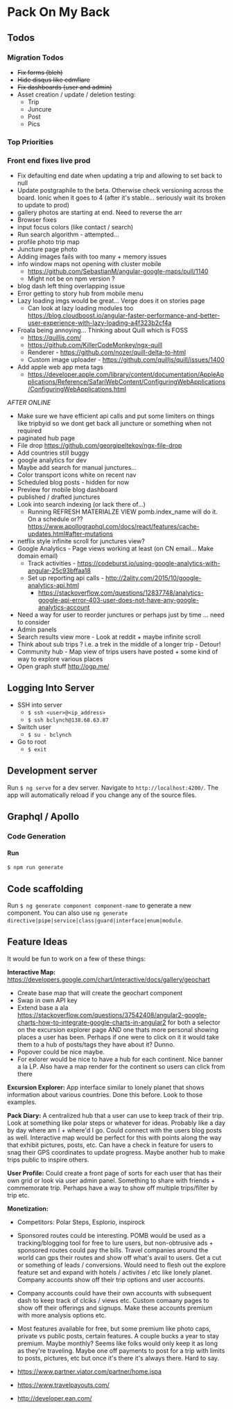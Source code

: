 # Pack On My Back

## Todos

### Migration Todos

- ~~Fix forms (bleh)~~
- ~~Hide disqus like edmflare~~
- ~~Fix dashboards (user and admin)~~
- Asset creation / update / deletion testing:
    - Trip
    - Juncure
    - Post
    - Pics

### Top Priorities

### Front end fixes live prod

- Fix defaulting end date when updating a trip and allowing to set back to null
- Update postgraphile to the beta. Otherwise check versioning across the board. Ionic when it goes to 4 (after it's stable... seriously wait its broken to update to prod)
- gallery photos are starting at end. Need to reverse the arr
- Browser fixes
- input focus colors (like contact / search)
- Run search algorithm - attempted...
- profile photo trip map
- Juncture page photo
- Adding images fails with too many + memory issues
- info window maps not opening with cluster mobile 
    - https://github.com/SebastianM/angular-google-maps/pull/1140
    - Might not be on npm version ?
- blog dash left thing overlapping issue
- Error getting to story hub from mobile menu
- Lazy loading imgs would be great... Verge does it on stories page
    - Can look at lazy loading modules too https://blog.cloudboost.io/angular-faster-performance-and-better-user-experience-with-lazy-loading-a4f323b2cf4a
- Froala being annoying... Thinking about Quill which is FOSS
    - https://quilljs.com/
    - https://github.com/KillerCodeMonkey/ngx-quill
    - Renderer - https://github.com/nozer/quill-delta-to-html
    - Custom image uploader - https://github.com/quilljs/quill/issues/1400
- Add apple web app meta tags
    - https://developer.apple.com/library/content/documentation/AppleApplications/Reference/SafariWebContent/ConfiguringWebApplications/ConfiguringWebApplications.html

*AFTER ONLINE*

- Make sure we have efficient api calls and put some limiters on things like tripbyid so we dont get back all juncture or something when not required
- paginated hub page
- File drop https://github.com/georgipeltekov/ngx-file-drop
- Add countries still buggy
- google analytics for dev
- Maybe add search for manual junctures...
- Color transport icons white on recent nav
- Scheduled blog posts - hidden for now
- Preview for mobile blog dashboard
- published / drafted junctures
- Look into search indexing (or lack there of...)
    - Running REFRESH MATERIALZE VIEW pomb.index_name will do it. On a schedule or??https://www.apollographql.com/docs/react/features/cache-updates.html#after-mutations
- netflix style infinite scroll for junctures view?
- Google Analytics - Page views working at least (on CN email... Make domain email)
    - Track activities - https://codeburst.io/using-google-analytics-with-angular-25c93bffaa18
    - Set up reporting api calls - http://2ality.com/2015/10/google-analytics-api.html
        - https://stackoverflow.com/questions/12837748/analytics-google-api-error-403-user-does-not-have-any-google-analytics-account
- Need a way for user to reorder junctures or perhaps just by time ... need to consider
- Admin panels
- Search results view more - Look at reddit + maybe infinite scroll
- Think about sub trips ? i.e. a trek in the middle of a longer trip - Detour!
- Community hub - Map view of trips users have posted + some kind of way to explore various places
- Open graph stuff http://ogp.me/

## Logging Into Server

- SSH into server
    - `$ ssh <user>@<ip_address>`
    - `$ ssh bclynch@138.68.63.87`
- Switch user
    - `$ su - bclynch`
- Go to root
    - `$ exit`

## Development server

Run `$ ng serve` for a dev server. Navigate to `http://localhost:4200/`. The app
will automatically reload if you change any of the source files.

## Graphql / Apollo

### Code Generation

#### Run

`$ npm run generate`

## Code scaffolding

Run `$ ng generate component component-name` to generate a new component. You
can also use
`ng generate directive|pipe|service|class|guard|interface|enum|module`.

## Feature Ideas

It would be fun to work on a few of these things:

**Interactive Map:**
https://developers.google.com/chart/interactive/docs/gallery/geochart
- Create base map that will create the geochart component
- Swap in own API key
- Extend base a ala https://stackoverflow.com/questions/37542408/angular2-google-charts-how-to-integrate-google-charts-in-angular2 for both a selector on the excursion explorer page AND one thats more personal showing places a user has been. Perhaps if one were to click on it it would take them to a hub of posts/tags they have about it? Dunno.
- Popover could be nice maybe.
- For exlorer would be nice to have a hub for each continent. Nice banner a la LP. Also have a map render for the continent so users can click from there

**Excursion Explorer:** 
App interface similar to lonely planet that shows information about various countries. Done this before. Look to those examples.

**Pack Diary:**
A centralized hub that a user can use to keep track of their trip. Look at something like polar steps or whatever for ideas. Probably like a day by day where am I + where'd I go. Could connect with the users blog posts as well. Interactive map would be perfect for this with points along the way that exhibit pictures, posts, etc. Can have a check in feature for users to snag their GPS coordinates to update progress. Maybe another hub to make trips public to inspire others.

**User Profile:**
Could create a front page of sorts for each user that has their own grid or look via user admin panel. Something to share with friends + commemorate trip. Perhaps have a way to show off multiple trips/filter by trip etc.

**Monetization:**
- Competitors: Polar Steps, Esplorio, inspirock

- Sponsored routes could be interesting. POMB would be used as a tracking/blogging tool for free to lure users, but non-obtrusive ads + sponsored routes could pay the bills. Travel companies around the world can gps their routes and show off what's avail to users. Get a cut or something of leads / conversions. Would need to flesh out the explore feature set and expand with hotels / activites / etc like lonely planet. Company accounts show off their trip options and user accounts.

- Company accounts could have their own accounts with subsequent dash to keep track of clciks / views etc. Custom comaany pages to show off their offerings and signups. Make these accounts premium with more analysis options etc.

- Most features available for free, but some premium like photo caps, private vs public posts, certain features. A couple bucks a year to stay premium. Maybe monthly? Seems like folks would only keep it as long as they're traveling. Maybe one off payments to post for a trip with limits to posts, pictures, etc but once it's there it's always there. Hard to say. 
- https://www.partner.viator.com/partner/home.jspa
- https://www.travelpayouts.com/
- http://developer.ean.com/